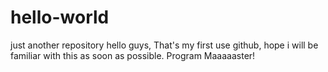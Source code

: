 # hello-world
just another repository
hello guys,
That's my first use github, hope i will be familiar with this as soon as possible. Program Maaaaaster!
